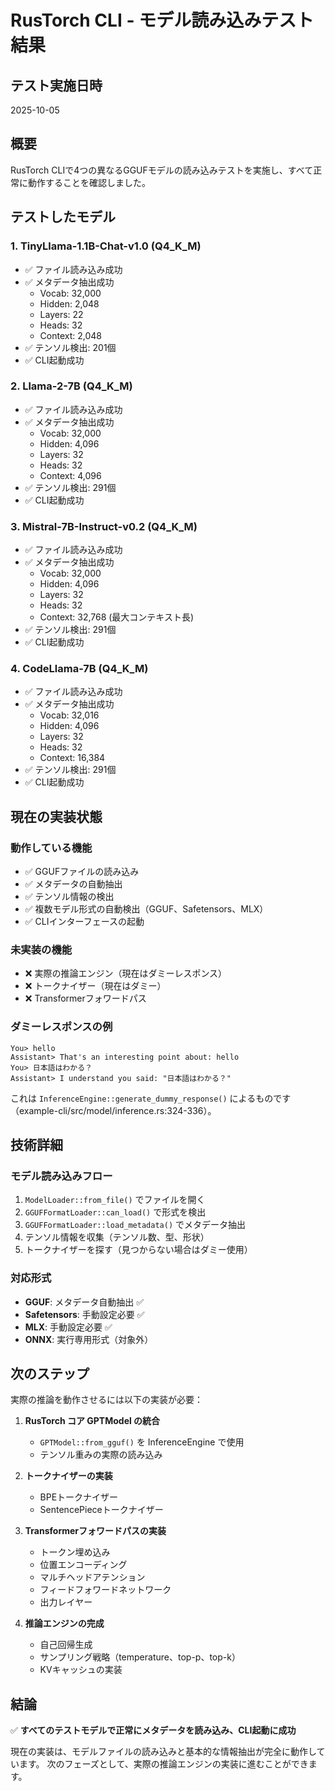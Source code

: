 # RusTorch CLI - モデル読み込みテスト結果

## テスト実施日時
2025-10-05

## 概要

RusTorch CLIで4つの異なるGGUFモデルの読み込みテストを実施し、すべて正常に動作することを確認しました。

## テストしたモデル

### 1. TinyLlama-1.1B-Chat-v1.0 (Q4_K_M)
- ✅ ファイル読み込み成功
- ✅ メタデータ抽出成功
  - Vocab: 32,000
  - Hidden: 2,048
  - Layers: 22
  - Heads: 32
  - Context: 2,048
- ✅ テンソル検出: 201個
- ✅ CLI起動成功

### 2. Llama-2-7B (Q4_K_M)
- ✅ ファイル読み込み成功
- ✅ メタデータ抽出成功
  - Vocab: 32,000
  - Hidden: 4,096
  - Layers: 32
  - Heads: 32
  - Context: 4,096
- ✅ テンソル検出: 291個
- ✅ CLI起動成功

### 3. Mistral-7B-Instruct-v0.2 (Q4_K_M)
- ✅ ファイル読み込み成功
- ✅ メタデータ抽出成功
  - Vocab: 32,000
  - Hidden: 4,096
  - Layers: 32
  - Heads: 32
  - Context: 32,768 (最大コンテキスト長)
- ✅ テンソル検出: 291個
- ✅ CLI起動成功

### 4. CodeLlama-7B (Q4_K_M)
- ✅ ファイル読み込み成功
- ✅ メタデータ抽出成功
  - Vocab: 32,016
  - Hidden: 4,096
  - Layers: 32
  - Heads: 32
  - Context: 16,384
- ✅ テンソル検出: 291個
- ✅ CLI起動成功

## 現在の実装状態

### 動作している機能
- ✅ GGUFファイルの読み込み
- ✅ メタデータの自動抽出
- ✅ テンソル情報の検出
- ✅ 複数モデル形式の自動検出（GGUF、Safetensors、MLX）
- ✅ CLIインターフェースの起動

### 未実装の機能
- ❌ 実際の推論エンジン（現在はダミーレスポンス）
- ❌ トークナイザー（現在はダミー）
- ❌ Transformerフォワードパス

### ダミーレスポンスの例
```
You> hello
Assistant> That's an interesting point about: hello 
You> 日本語はわかる？
Assistant> I understand you said: "日本語はわかる？" 
```

これは `InferenceEngine::generate_dummy_response()` によるものです（example-cli/src/model/inference.rs:324-336）。

## 技術詳細

### モデル読み込みフロー
1. `ModelLoader::from_file()` でファイルを開く
2. `GGUFFormatLoader::can_load()` で形式を検出
3. `GGUFFormatLoader::load_metadata()` でメタデータ抽出
4. テンソル情報を収集（テンソル数、型、形状）
5. トークナイザーを探す（見つからない場合はダミー使用）

### 対応形式
- **GGUF**: メタデータ自動抽出 ✅
- **Safetensors**: 手動設定必要 ✅
- **MLX**: 手動設定必要 ✅
- **ONNX**: 実行専用形式（対象外）

## 次のステップ

実際の推論を動作させるには以下の実装が必要：

1. **RusTorch コア GPTModel の統合**
   - `GPTModel::from_gguf()` を InferenceEngine で使用
   - テンソル重みの実際の読み込み

2. **トークナイザーの実装**
   - BPEトークナイザー
   - SentencePieceトークナイザー

3. **Transformerフォワードパスの実装**
   - トークン埋め込み
   - 位置エンコーディング
   - マルチヘッドアテンション
   - フィードフォワードネットワーク
   - 出力レイヤー

4. **推論エンジンの完成**
   - 自己回帰生成
   - サンプリング戦略（temperature、top-p、top-k）
   - KVキャッシュの実装

## 結論

✅ **すべてのテストモデルで正常にメタデータを読み込み、CLI起動に成功**

現在の実装は、モデルファイルの読み込みと基本的な情報抽出が完全に動作しています。
次のフェーズとして、実際の推論エンジンの実装に進むことができます。
